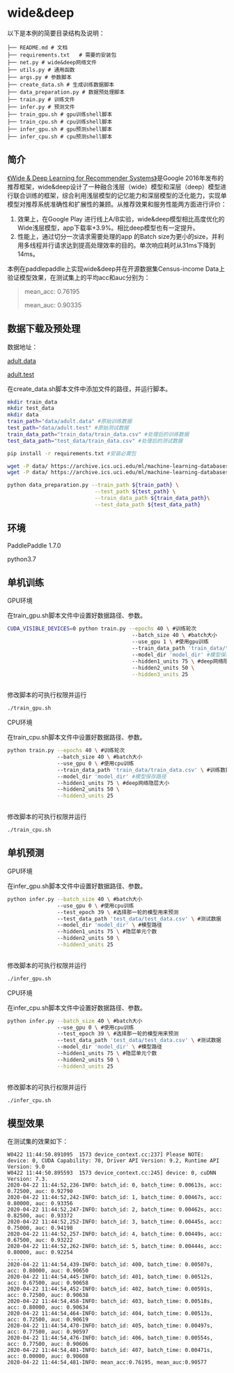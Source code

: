 # wide&deep

 以下是本例的简要目录结构及说明： 



```
├── README.md # 文档
├── requirements.txt   # 需要的安装包
├── net.py # wide&deep网络文件
├── utils.py # 通用函数
├── args.py # 参数脚本
├── create_data.sh # 生成训练数据脚本
├── data_preparation.py # 数据预处理脚本
├── train.py # 训练文件
├── infer.py # 预测文件
├── train_gpu.sh # gpu训练shell脚本
├── train_cpu.sh # cpu训练shell脚本
├── infer_gpu.sh # gpu预测shell脚本
├── infer_cpu.sh # cpu预测shell脚本
```

## 简介

[《Wide & Deep Learning for Recommender Systems》]( https://arxiv.org/pdf/1606.07792.pdf)是Google 2016年发布的推荐框架，wide&deep设计了一种融合浅层（wide）模型和深层（deep）模型进行联合训练的框架，综合利用浅层模型的记忆能力和深层模型的泛化能力，实现单模型对推荐系统准确性和扩展性的兼顾。从推荐效果和服务性能两方面进行评价：

1. 效果上，在Google Play 进行线上A/B实验，wide&deep模型相比高度优化的Wide浅层模型，app下载率+3.9%。相比deep模型也有一定提升。
2. 性能上，通过切分一次请求需要处理的app 的Batch size为更小的size，并利用多线程并行请求达到提高处理效率的目的。单次响应耗时从31ms下降到14ms。

本例在paddlepaddle上实现wide&deep并在开源数据集Census-income Data上验证模型效果，在测试集上的平均acc和auc分别为：

> mean_acc: 0.76195
>
> mean_auc: 0.90335

## 数据下载及预处理

数据地址： 

[adult.data](https://archive.ics.uci.edu/ml/machine-learning-databases/adult/adult.data)

[adult.test](https://archive.ics.uci.edu/ml/machine-learning-databases/adult/adult.test)

在create_data.sh脚本文件中添加文件的路径，并运行脚本。

```sh
mkdir train_data
mkdir test_data
mkdir data
train_path="data/adult.data" #原始训练数据
test_path="data/adult.test" #原始测试数据
train_data_path="train_data/train_data.csv" #处理后的训练数据
test_data_path="test_data/train_data.csv" #处理后的测试数据

pip install -r requirements.txt #安装必需包

wget -P data/ https://archive.ics.uci.edu/ml/machine-learning-databases/adult/adult.data
wget -P data/ https://archive.ics.uci.edu/ml/machine-learning-databases/adult/adult.test

python data_preparation.py --train_path ${train_path} \
                            --test_path ${test_path} \
                            --train_data_path ${train_data_path}\
                            --test_data_path ${test_data_path}

```

## 环境

 PaddlePaddle 1.7.0 

 python3.7 

## 单机训练

GPU环境

在train_gpu.sh脚本文件中设置好数据路径、参数。

```sh
CUDA_VISIBLE_DEVICES=0 python train.py --epochs 40 \ #训练轮次
                                        --batch_size 40 \ #batch大小
                                        --use_gpu 1 \ #使用gpu训练
                                        --train_data_path 'train_data/train_data.csv' \ #训练数据
                                        --model_dir 'model_dir' #模型保存路径
                                        --hidden1_units 75 \ #deep网络隐层大小
                                        --hidden2_units 50 \
                                        --hidden3_units 25
                
```

修改脚本的可执行权限并运行

```sh
./train_gpu.sh
```

CPU环境

在train_cpu.sh脚本文件中设置好数据路径、参数。

```sh
python train.py --epochs 40 \ #训练轮次
                --batch_size 40 \ #batch大小
                --use_gpu 0 \ #使用cpu训练
                --train_data_path 'train_data/train_data.csv' \ #训练数据
                --model_dir 'model_dir' #模型保存路径
                --hidden1_units 75 \ #deep网络隐层大小
                --hidden2_units 50 \
                --hidden3_units 25
                
```

修改脚本的可执行权限并运行

```
./train_cpu.sh
```

## 单机预测

GPU环境

在infer_gpu.sh脚本文件中设置好数据路径、参数。

```sh
python infer.py --batch_size 40 \ #batch大小
                --use_gpu 0 \ #使用cpu训练
                --test_epoch 39 \ #选择那一轮的模型用来预测
                --test_data_path 'test_data/test_data.csv' \ #测试数据
                --model_dir 'model_dir' \ #模型路径
                --hidden1_units 75 \ #隐层单元个数
                --hidden2_units 50 \
                --hidden3_units 25
                
```

修改脚本的可执行权限并运行

```sh
./infer_gpu.sh
```

CPU环境

在infer_cpu.sh脚本文件中设置好数据路径、参数。

```sh
python infer.py --batch_size 40 \ #batch大小
                --use_gpu 0 \ #使用cpu训练
                --test_epoch 39 \ #选择那一轮的模型用来预测
                --test_data_path 'test_data/test_data.csv' \ #测试数据
                --model_dir 'model_dir' \ #模型路径
                --hidden1_units 75 \ #隐层单元个数
                --hidden2_units 50 \
                --hidden3_units 25
                
```

修改脚本的可执行权限并运行

```
./infer_cpu.sh
```

## 模型效果

在测试集的效果如下：

```
W0422 11:44:50.891095  1573 device_context.cc:237] Please NOTE: device: 0, CUDA Capability: 70, Driver API Version: 9.2, Runtime API Version: 9.0
W0422 11:44:50.895593  1573 device_context.cc:245] device: 0, cuDNN Version: 7.3.
2020-04-22 11:44:52,236-INFO: batch_id: 0, batch_time: 0.00613s, acc: 0.72500, auc: 0.92790
2020-04-22 11:44:52,242-INFO: batch_id: 1, batch_time: 0.00467s, acc: 0.80000, auc: 0.93356
2020-04-22 11:44:52,247-INFO: batch_id: 2, batch_time: 0.00462s, acc: 0.82500, auc: 0.93372
2020-04-22 11:44:52,252-INFO: batch_id: 3, batch_time: 0.00445s, acc: 0.75000, auc: 0.94198
2020-04-22 11:44:52,257-INFO: batch_id: 4, batch_time: 0.00449s, acc: 0.67500, auc: 0.93222
2020-04-22 11:44:52,262-INFO: batch_id: 5, batch_time: 0.00444s, acc: 0.80000, auc: 0.92254
......
2020-04-22 11:44:54,439-INFO: batch_id: 400, batch_time: 0.00507s, acc: 0.80000, auc: 0.90650
2020-04-22 11:44:54,445-INFO: batch_id: 401, batch_time: 0.00512s, acc: 0.67500, auc: 0.90658
2020-04-22 11:44:54,452-INFO: batch_id: 402, batch_time: 0.00591s, acc: 0.72500, auc: 0.90638
2020-04-22 11:44:54,458-INFO: batch_id: 403, batch_time: 0.00518s, acc: 0.80000, auc: 0.90634
2020-04-22 11:44:54,464-INFO: batch_id: 404, batch_time: 0.00513s, acc: 0.72500, auc: 0.90619
2020-04-22 11:44:54,470-INFO: batch_id: 405, batch_time: 0.00497s, acc: 0.77500, auc: 0.90597
2020-04-22 11:44:54,476-INFO: batch_id: 406, batch_time: 0.00554s, acc: 0.77500, auc: 0.90606
2020-04-22 11:44:54,481-INFO: batch_id: 407, batch_time: 0.00471s, acc: 0.00000, auc: 0.90608
2020-04-22 11:44:54,481-INFO: mean_acc:0.76195, mean_auc:0.90577
```

